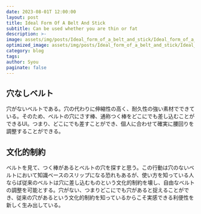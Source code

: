 ```yaml
---
date: 2023-08-01T 12:00:00
layout: post
title: Ideal Form Of A Belt And Stick
subtitle: Can be used whether you are thin or fat
description: >-
image: assets/img/posts/Ideal_form_of_a_belt_and_stick/Ideal_form_of_a_belt_and_stick.jpg
optimized_image: assets/img/posts/Ideal_form_of_a_belt_and_stick/Ideal_form_of_a_belt_and_stick_resized_thumbnail.jpg
category: blog
tags: 
author: Syou
paginate: false
---
```


## 穴なしベルト

穴がないベルトである。穴の代わりに伸縮性の高く、耐久性の強い素材でできている。そのため、ベルトの穴にさす棒、通称つく棒をどこにでも差し込むことができるUI。つまり、どこにでも差すことができ、個人に合わせて確実に腰回りを調整することができる。

## 文化的制約

ベルトを見て、つく棒があるとベルトの穴を探すと思う。この行動は穴のないベルトにおいて知識ベースのスリップになる恐れもあるが、使い方を知っている人ならば従来のベルトは穴に差し込むものという文化的制約を壊し、自由なベルトの調整を可能とする。穴がない、つまりどこにでも穴があると捉えることができ、従来の穴があるという文化的制約を知っているからこそ実感できる利便性を新しく生み出している。